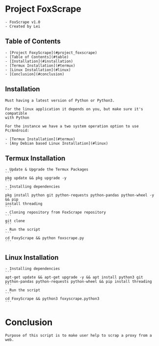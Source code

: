 # Project FoxScrape
    - FoxScrape v1.0
    - Created by Lei

## Table of Contents
    - [Project FoxyScrape](#project_foxscrape)
    - [Table of Contents](#table)
    - [Installation](#installation)
    - [Termux Installation](#termux)
    - [Linux Installation](#linux)
    - [Conclusion](#conclusion)

## Installation
    Must having a latest version of Python or Python3.
    
    For the linux application it depends on you, but make sure it's compatible
    with Python
    
    For the instance we have a two system operation option to use Pc/Android:
    
    - [Termux Installation](#termux)
    - [Any Debian based Linux Installation](#linux)

## Termux Installation

    - Update & Upgrade the Termux Packages
    ```
    pkg update && pkg upgrade -y
    ```
    - Installing dependencies 
    ```
    pkg install python git python-requests python-pandas python-wheel -y && pip
    install threading
    ```
    - Cloning repository from FoxScrape repository
    ```
    git clone 
    ```
    - Run the script
    ```
    cd FoxyScrape && python foxscrape.py
    ```
    
## Linux Installation
    - Installing dependencies
    ```
    apt-get update && apt-get upgrade -y && apt install python3 git
    python-pandas python-requests python-wheel && pip install threading
    ```
    - Run the script
    ```
    cd FoxyScrape && python3 foxyscrape.python3
    ```
    
# Conclusion 
    Purpose of this script is to make user help to scrap a proxy from a web.